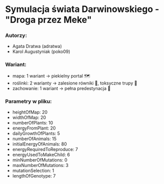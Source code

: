 # Symulacja świata Darwinowskiego - "Droga przez Meke"


### Autorzy:

- Agata Dratwa (adratwa)
- Karol Augustyniak (poko09)


### Wariant:

- mapa: 1 wariant -> piekielny portal 🗺️
- roślinki: 2 warianty -> zalesione równiki 🌳, toksyczne trupy 🌵
- zachowanie: 1 wariant -> pełna predestynacja 🙏

### Parametry w pliku:

- heightOfMap: 20
- widthOfMap: 20
- numberOfPlants: 10
- energyFromPlant: 20
- dailyGrowthOfPlants: 5
- numberOfAnimals: 15
- initialEnergyOfAnimals: 80
- energyRequiredToReproduce: 7
- energyUsedToMakeChild: 6
- minNumberOfMutations: 0
- maxNumberOfMutations: 3
- mutationSelection: 1
- lengthOfGenotype: 7



